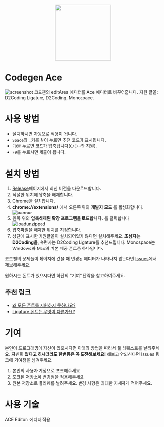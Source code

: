 <p align="center">
<img width="180px" src="https://i.imgur.com/MMPLU8B.png"/>
</p>

# Codegen Ace
![screenshot](https://i.imgur.com/q9AnYwE.png)
코드젠의 editArea 에디터를 Ace 에디터로 바꾸어줍니다. 지원 글꼴: D2Coding Ligature, D2Coding, Monospace.

# 사용 방법
- 설치하시면 자동으로 적용이 됩니다.
- `Space`와 `.`키를 같이 누르면 추천 코드가 표시됩니다.
- `F8`을 누르면 코드가 압축됩니다(`C/C++`만 지원).
- `F9`를 누르시면 제출이 됩니다.

# 설치 방법
1. [Release](https://github.com/DIMI19WP/codegen-ace/releases)페이지에서 최신 버전을 다운로드합니다.
2. 적절한 위치에 압축을 해제합니다.
3. Chrome을 설치합니다.
4. **chrome://extensions/** 에서 오른쪽 위의 **개발자 모드** 를 활성화합니다.
![banner](https://i.imgur.com/xOTbIts.png)
5. 왼쪽 위의 **압축해제된 확장 프로그램을 로드합니다.** 를 클릭합니다
![loadunzipped](https://i.imgur.com/FdS8gwf.png)
6. 압축파일을 해제한 위치를 지정합니다.
7. 상단에 표시한 지원글꼴이 설치되어있지 않다면 설치해주세요. **초심자는 D2Coding을**, 숙련자는 D2Coding Ligature를 추천드립니다. Monospace는 Windows와 Mac의 기본 제공 폰트중 하나입니다.

코드젠의 문제풀이 페이지에 갔을 때 변경된 에디터가 나타나지 않는다면 [Issues](https://github.com/DIMI19WP/codegen-ace/issues)에서 제보해주세요.

원하시는 폰트가 있으시다면 하단의 "기여" 단락을 참고하여주세요.

## 추천 링크

- [왜 모든 폰트를 지원하지 못하나요?](https://1boon.kakao.com/bloter/296920)
- [Ligature 폰트는 무엇이 다른가요?](https://dschci.tistory.com/107)

# 기여
본인이 프로그래밍에 자신이 있으시다면 아래의 방법을 따라서 풀 리퀘스트를 날려주세요. **자신이 없다고 하시더라도 한번쯤은 꼭 도전해보세요!** 해보고 안되신다면 [Issues](https://github.com/DIMI19WP/codegen-ace/issues) 링크에 기여점을 남겨주세요.

1. 본인의 사용자 계정으로 포크해주세요
2. 포크된 저장소에 변경점을 적용해주세요
3. 원본 저장소로 풀리퀘를 날려주세요. 변경 사항은 최대한 자세하게 적어주세요.

# 사용 기술
ACE Editor: 에디터 적용
